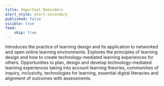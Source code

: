 ```yaml
---
title: Important Reminders
alert_style: alert-secondary
published: false
visible: true
feed:
    skip: true
---
```


Introduces the practice of learning design and its application to networked and open online learning environments. Explores the principles of learning design and how to create technology-mediated learning experiences for others. Opportunities to plan, design and develop technology-mediated learning experiences taking into account learning theories, communities of inquiry, inclusivity, technologies for learning, essential digital literacies and alignment of outcomes with assessments.
